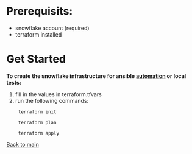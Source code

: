 # Prerequisits:
- snowflake account (required)
- terraform installed

# Get Started
**To create the snowflake infrastructure for ansible [automation][1] or local tests:**
1. fill in the values in terraform.tfvars
2. run the following commands:
   ```
    terraform init

    terraform plan
    
    terraform apply
   ```

[Back to main][2]

[1]: https://github.com/Philipeace/cloudsolutions/tree/main/ansible
[2]: https://github.com/Philipeace/cloudsolutions/tree/main/
